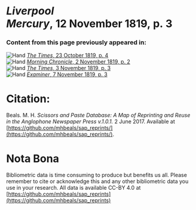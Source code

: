# *Liverpool Mercury*, 12 November 1819, p. 3  
  
### Content from this page previously appeared in:  
![Hand](http://scissorsandpaste.net/wp-content/uploads/2017/06/smallhandpointer.png) [*The Times*, 23 October 1819, p. 4](https://mhbeals.github.io/sap_html/The-Times/The-Times-23-October-1819-p-4)  
![Hand](http://scissorsandpaste.net/wp-content/uploads/2017/06/smallhandpointer.png) [*Morning Chronicle*, 2 November 1819, p. 2](https://mhbeals.github.io/sap_html/Morning-Chronicle/Morning-Chronicle-2-November-1819-p-2)  
![Hand](http://scissorsandpaste.net/wp-content/uploads/2017/06/smallhandpointer.png) [*The Times*, 3 November 1819, p. 3](https://mhbeals.github.io/sap_html/The-Times/The-Times-3-November-1819-p-3)  
![Hand](http://scissorsandpaste.net/wp-content/uploads/2017/06/smallhandpointer.png) [*Examiner*, 7 November 1819, p. 3](https://mhbeals.github.io/sap_html/Examiner/Examiner-7-November-1819-p-3)  


# Citation: 

Beals. M. H. *Scissors and Paste Database: A Map of Reprinting and Reuse in the Anglophone Newspaper Press v.1.0.1.* 2 June 2017. Available at [https://github.com/mhbeals/sap_reprints/](https://github.com/mhbeals/sap_reprints/). 

# Nota Bona

Bibliometric data is time consuming to produce but benefits us all. Please remember to cite or acknowledge this and any other bibliometric data you use in your research. All data is available CC-BY 4.0 at [https://github.com/mhbeals/sap_reprints](https://github.com/mhbeals/sap_reprints)